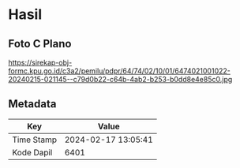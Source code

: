 # Hasil

## Foto C Plano

https://sirekap-obj-formc.kpu.go.id/c3a2/pemilu/pdpr/64/74/02/10/01/6474021001022-20240215-021145--c79d0b22-c64b-4ab2-b253-b0dd8e4e85c0.jpg


## Metadata

| Key        | Value               |
| ---------- | ------------------- |
| Time Stamp | 2024-02-17 13:05:41 |
| Kode Dapil | 6401                |



